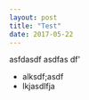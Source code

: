 ```yaml
---
layout: post
title: "Test"
date: 2017-05-22
---
```


asfdasdf
asdfas
df'

* alksdf;asdf
* lkjasdlfja

